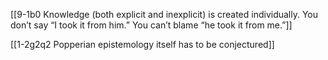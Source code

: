 [[9-1b0 Knowledge (both explicit and inexplicit) is created individually. You don’t say “I took it from him.” You can’t blame “he took it from me.”]]

[[1-2g2q2 Popperian epistemology itself has to be conjectured]]